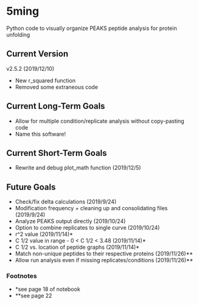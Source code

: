 # 5ming
Python code to visually organize PEAKS peptide analysis for protein unfolding

## Current Version
v2.5.2 (2019/12/10)
- New r_squared function
- Removed some extraneous code

## Current Long-Term Goals
- Allow for multiple condition/replicate analysis without copy-pasting code
- Name this software!

## Current Short-Term Goals
- Rewrite and debug plot_math function (2019/12/5)

## Future Goals
- Check/fix delta calculations (2019/9/24)
- Modification frequency + cleaning up and consolidating files (2019/9/24)
- Analyze PEAKS output directly (2019/10/24)
- Option to combine replicates to single curve (2019/10/24)
- r^2 value (2019/11/14)*
- C 1/2 value in range - 0 <  C 1/2 < 3.48 (2019/11/14)*
- C 1/2 vs. location of peptide graphs (2019/11/14)*
- Match non-unique peptides to their respective proteins (2019/11/26)**
- Allow run analysis even if missing replicates/conditions (2019/11/26)**

### Footnotes
- *see page 18 of notebook
- **see page 22
